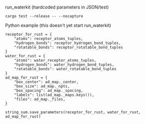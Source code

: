 run_waterkit (hardcoded parameters in JSON/test)

```
cargo test --release -- --nocapture
```

Python example (this doesn't yet start run_waterkit)

```
receptor_for_rust = {
    "atoms": receptor_atoms_tuples,
    "hydrogen_bonds": receptor_hydrogen_bond_tuples,
    "rotatable_bonds": receptor_rotatable_bond_tuples
}
water_for_rust = {
    "atoms": water_receptor_atoms_tuples,
    "hydrogen_bonds": water_hydrogen_bond_tuples,
    "rotatable_bonds": water_rotatable_bond_tuples
}
ad_map_for_rust = {
    "box_center": ad_map._center,
    "box_size": ad_map._npts,
    "box_spacing": ad_map._spacing,
    "labels": list(ad_map._maps.keys()),
    "files": ad_map._files,
}

string_sum.save_parameters(receptor_for_rust, water_for_rust, ad_map_for_rust)
```
